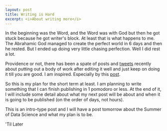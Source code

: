 ```yaml
---
layout: post
title: Writing is Hard
excerpt: <i>About writing more</i>
---
```


In the beginning was the Word, and the Word was with God but then he got stuck because he got writer's block. At least that is what
happens to me. The Abrahamic God managed to create the perfect world in 6 days and then he rested. But I ended up doing very little
chasing perfection. Well I did rest a lot. 

Providence or not, there has been a spate of posts and [tweets](https://twitter.com/patio11/status/1146665360537657345) recently about putting out a body of work after editing it well and just keep 
on doing it till you are good. I am inspired. Especially by this [post](http://matthewrocklin.com/blog/work/2019/06/25/write-short-blogposts).

So this is my plan for the short term at least. I am planning to write something that I can finish publishing in 1 pomodoro or less. At the end
of it, I will include some detail about what my next post will be about and when it is going to be published (on the order of days, not hours).

This is an intro-type post and I will have a post tomorrow about the Summer of Data Science and what my plan is to be. 

'Til Later
